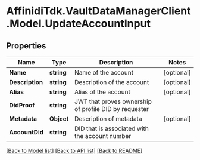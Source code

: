 # AffinidiTdk.VaultDataManagerClient.Model.UpdateAccountInput

## Properties

Name | Type | Description | Notes
------------ | ------------- | ------------- | -------------
**Name** | **string** | Name of the account | [optional] 
**Description** | **string** | Description of the account | [optional] 
**Alias** | **string** | Alias of the account | [optional] 
**DidProof** | **string** | JWT that proves ownership of profile DID by requester | 
**Metadata** | **Object** | Description of metadata | [optional] 
**AccountDid** | **string** | DID that is associated with the account number | 

[[Back to Model list]](../README.md#documentation-for-models) [[Back to API list]](../README.md#documentation-for-api-endpoints) [[Back to README]](../README.md)

